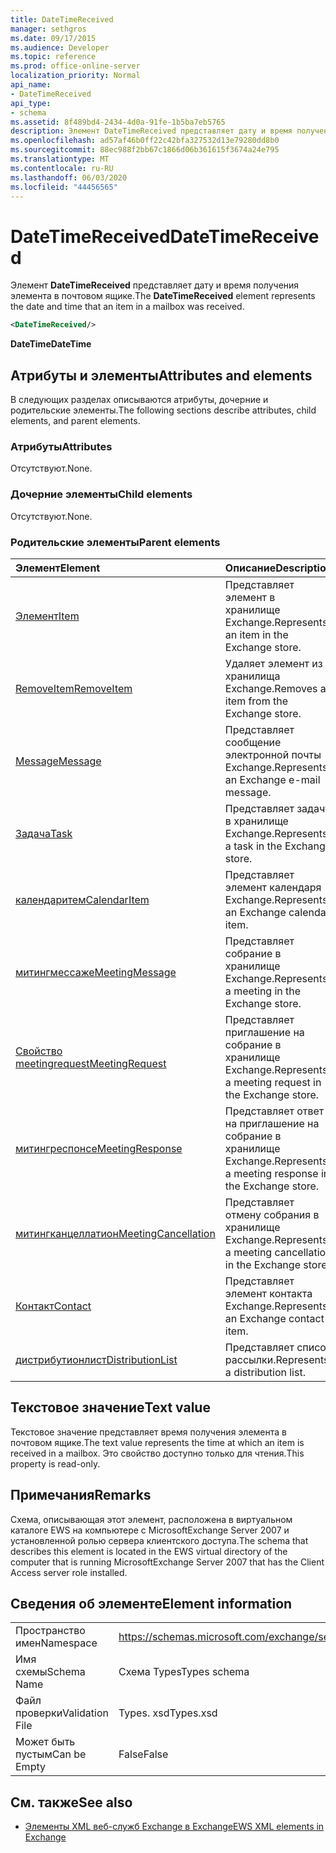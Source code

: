 ```yaml
---
title: DateTimeReceived
manager: sethgros
ms.date: 09/17/2015
ms.audience: Developer
ms.topic: reference
ms.prod: office-online-server
localization_priority: Normal
api_name:
- DateTimeReceived
api_type:
- schema
ms.assetid: 8f489bd4-2434-4d0a-91fe-1b5ba7eb5765
description: Элемент DateTimeReceived представляет дату и время получения элемента в почтовом ящике.
ms.openlocfilehash: ad57af46b0ff22c42bfa327532d13e79280dd8b0
ms.sourcegitcommit: 88ec988f2bb67c1866d06b361615f3674a24e795
ms.translationtype: MT
ms.contentlocale: ru-RU
ms.lasthandoff: 06/03/2020
ms.locfileid: "44456565"
---
```

# <a name="datetimereceived"></a><span data-ttu-id="379a3-103">DateTimeReceived</span><span class="sxs-lookup"><span data-stu-id="379a3-103">DateTimeReceived</span></span>

<span data-ttu-id="379a3-104">Элемент **DateTimeReceived** представляет дату и время получения элемента в почтовом ящике.</span><span class="sxs-lookup"><span data-stu-id="379a3-104">The **DateTimeReceived** element represents the date and time that an item in a mailbox was received.</span></span> 
  
```xml
<DateTimeReceived/>
```

<span data-ttu-id="379a3-105">**DateTime**</span><span class="sxs-lookup"><span data-stu-id="379a3-105">**DateTime**</span></span>

## <a name="attributes-and-elements"></a><span data-ttu-id="379a3-106">Атрибуты и элементы</span><span class="sxs-lookup"><span data-stu-id="379a3-106">Attributes and elements</span></span>

<span data-ttu-id="379a3-107">В следующих разделах описываются атрибуты, дочерние и родительские элементы.</span><span class="sxs-lookup"><span data-stu-id="379a3-107">The following sections describe attributes, child elements, and parent elements.</span></span>
  
### <a name="attributes"></a><span data-ttu-id="379a3-108">Атрибуты</span><span class="sxs-lookup"><span data-stu-id="379a3-108">Attributes</span></span>

<span data-ttu-id="379a3-109">Отсутствуют.</span><span class="sxs-lookup"><span data-stu-id="379a3-109">None.</span></span>
  
### <a name="child-elements"></a><span data-ttu-id="379a3-110">Дочерние элементы</span><span class="sxs-lookup"><span data-stu-id="379a3-110">Child elements</span></span>

<span data-ttu-id="379a3-111">Отсутствуют.</span><span class="sxs-lookup"><span data-stu-id="379a3-111">None.</span></span>
  
### <a name="parent-elements"></a><span data-ttu-id="379a3-112">Родительские элементы</span><span class="sxs-lookup"><span data-stu-id="379a3-112">Parent elements</span></span>

|<span data-ttu-id="379a3-113">**Элемент**</span><span class="sxs-lookup"><span data-stu-id="379a3-113">**Element**</span></span>|<span data-ttu-id="379a3-114">**Описание**</span><span class="sxs-lookup"><span data-stu-id="379a3-114">**Description**</span></span>|
|:-----|:-----|
|[<span data-ttu-id="379a3-115">Элемент</span><span class="sxs-lookup"><span data-stu-id="379a3-115">Item</span></span>](item.md) <br/> |<span data-ttu-id="379a3-116">Представляет элемент в хранилище Exchange.</span><span class="sxs-lookup"><span data-stu-id="379a3-116">Represents an item in the Exchange store.</span></span>  <br/> |
|[<span data-ttu-id="379a3-117">RemoveItem</span><span class="sxs-lookup"><span data-stu-id="379a3-117">RemoveItem</span></span>](removeitem.md) <br/> |<span data-ttu-id="379a3-118">Удаляет элемент из хранилища Exchange.</span><span class="sxs-lookup"><span data-stu-id="379a3-118">Removes an item from the Exchange store.</span></span>  <br/> |
|[<span data-ttu-id="379a3-119">Message</span><span class="sxs-lookup"><span data-stu-id="379a3-119">Message</span></span>](message-ex15websvcsotherref.md) <br/> |<span data-ttu-id="379a3-120">Представляет сообщение электронной почты Exchange.</span><span class="sxs-lookup"><span data-stu-id="379a3-120">Represents an Exchange e-mail message.</span></span>  <br/> |
|[<span data-ttu-id="379a3-121">Задача</span><span class="sxs-lookup"><span data-stu-id="379a3-121">Task</span></span>](task.md) <br/> |<span data-ttu-id="379a3-122">Представляет задачу в хранилище Exchange.</span><span class="sxs-lookup"><span data-stu-id="379a3-122">Represents a task in the Exchange store.</span></span>  <br/> |
|[<span data-ttu-id="379a3-123">календаритем</span><span class="sxs-lookup"><span data-stu-id="379a3-123">CalendarItem</span></span>](calendaritem.md) <br/> |<span data-ttu-id="379a3-124">Представляет элемент календаря Exchange.</span><span class="sxs-lookup"><span data-stu-id="379a3-124">Represents an Exchange calendar item.</span></span>  <br/> |
|[<span data-ttu-id="379a3-125">митингмессаже</span><span class="sxs-lookup"><span data-stu-id="379a3-125">MeetingMessage</span></span>](meetingmessage.md) <br/> |<span data-ttu-id="379a3-126">Представляет собрание в хранилище Exchange.</span><span class="sxs-lookup"><span data-stu-id="379a3-126">Represents a meeting in the Exchange store.</span></span>  <br/> |
|[<span data-ttu-id="379a3-127">Свойство meetingrequest</span><span class="sxs-lookup"><span data-stu-id="379a3-127">MeetingRequest</span></span>](meetingrequest.md) <br/> |<span data-ttu-id="379a3-128">Представляет приглашение на собрание в хранилище Exchange.</span><span class="sxs-lookup"><span data-stu-id="379a3-128">Represents a meeting request in the Exchange store.</span></span>  <br/> |
|[<span data-ttu-id="379a3-129">митингреспонсе</span><span class="sxs-lookup"><span data-stu-id="379a3-129">MeetingResponse</span></span>](meetingresponse.md) <br/> |<span data-ttu-id="379a3-130">Представляет ответ на приглашение на собрание в хранилище Exchange.</span><span class="sxs-lookup"><span data-stu-id="379a3-130">Represents a meeting response in the Exchange store.</span></span>  <br/> |
|[<span data-ttu-id="379a3-131">митингканцеллатион</span><span class="sxs-lookup"><span data-stu-id="379a3-131">MeetingCancellation</span></span>](meetingcancellation.md) <br/> |<span data-ttu-id="379a3-132">Представляет отмену собрания в хранилище Exchange.</span><span class="sxs-lookup"><span data-stu-id="379a3-132">Represents a meeting cancellation in the Exchange store.</span></span>  <br/> |
|[<span data-ttu-id="379a3-133">Контакт</span><span class="sxs-lookup"><span data-stu-id="379a3-133">Contact</span></span>](contact.md) <br/> |<span data-ttu-id="379a3-134">Представляет элемент контакта Exchange.</span><span class="sxs-lookup"><span data-stu-id="379a3-134">Represents an Exchange contact item.</span></span>  <br/> |
|[<span data-ttu-id="379a3-135">дистрибутионлист</span><span class="sxs-lookup"><span data-stu-id="379a3-135">DistributionList</span></span>](distributionlist.md) <br/> |<span data-ttu-id="379a3-136">Представляет список рассылки.</span><span class="sxs-lookup"><span data-stu-id="379a3-136">Represents a distribution list.</span></span>  <br/> |
   
## <a name="text-value"></a><span data-ttu-id="379a3-137">Текстовое значение</span><span class="sxs-lookup"><span data-stu-id="379a3-137">Text value</span></span>

<span data-ttu-id="379a3-138">Текстовое значение представляет время получения элемента в почтовом ящике.</span><span class="sxs-lookup"><span data-stu-id="379a3-138">The text value represents the time at which an item is received in a mailbox.</span></span> <span data-ttu-id="379a3-139">Это свойство доступно только для чтения.</span><span class="sxs-lookup"><span data-stu-id="379a3-139">This property is read-only.</span></span>
  
## <a name="remarks"></a><span data-ttu-id="379a3-140">Примечания</span><span class="sxs-lookup"><span data-stu-id="379a3-140">Remarks</span></span>

<span data-ttu-id="379a3-141">Схема, описывающая этот элемент, расположена в виртуальном каталоге EWS на компьютере с MicrosoftExchange Server 2007 и установленной ролью сервера клиентского доступа.</span><span class="sxs-lookup"><span data-stu-id="379a3-141">The schema that describes this element is located in the EWS virtual directory of the computer that is running MicrosoftExchange Server 2007 that has the Client Access server role installed.</span></span>
  
## <a name="element-information"></a><span data-ttu-id="379a3-142">Сведения об элементе</span><span class="sxs-lookup"><span data-stu-id="379a3-142">Element information</span></span>

|||
|:-----|:-----|
|<span data-ttu-id="379a3-143">Пространство имен</span><span class="sxs-lookup"><span data-stu-id="379a3-143">Namespace</span></span>  <br/> |https://schemas.microsoft.com/exchange/services/2006/types  <br/> |
|<span data-ttu-id="379a3-144">Имя схемы</span><span class="sxs-lookup"><span data-stu-id="379a3-144">Schema Name</span></span>  <br/> |<span data-ttu-id="379a3-145">Схема Types</span><span class="sxs-lookup"><span data-stu-id="379a3-145">Types schema</span></span>  <br/> |
|<span data-ttu-id="379a3-146">Файл проверки</span><span class="sxs-lookup"><span data-stu-id="379a3-146">Validation File</span></span>  <br/> |<span data-ttu-id="379a3-147">Types. xsd</span><span class="sxs-lookup"><span data-stu-id="379a3-147">Types.xsd</span></span>  <br/> |
|<span data-ttu-id="379a3-148">Может быть пустым</span><span class="sxs-lookup"><span data-stu-id="379a3-148">Can be Empty</span></span>  <br/> |<span data-ttu-id="379a3-149">False</span><span class="sxs-lookup"><span data-stu-id="379a3-149">False</span></span>  <br/> |
   
## <a name="see-also"></a><span data-ttu-id="379a3-150">См. также</span><span class="sxs-lookup"><span data-stu-id="379a3-150">See also</span></span>

- [<span data-ttu-id="379a3-151">Элементы XML веб-служб Exchange в Exchange</span><span class="sxs-lookup"><span data-stu-id="379a3-151">EWS XML elements in Exchange</span></span>](ews-xml-elements-in-exchange.md)

